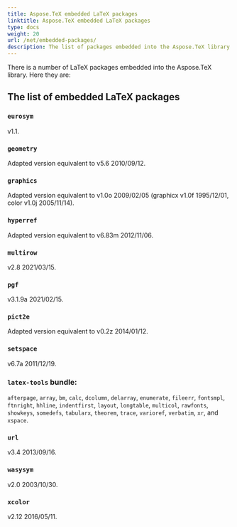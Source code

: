 ```yaml
---
title: Aspose.TeX embedded LaTeX packages
linktitle: Aspose.TeX embedded LaTeX packages
type: docs
weight: 20
url: /net/embedded-packages/
description: The list of packages embedded into the Aspose.TeX library
---
```


There is a number of LaTeX packages embedded into the Aspose.TeX library. Here they are:

## **The list of embedded LaTeX packages**
### **`eurosym`**
v1.1.

### **`geometry`**
Adapted version equivalent to v5.6 2010/09/12.

### **`graphics`**
Adapted version equivalent to v1.0o 2009/02/05 (graphicx v1.0f 1995/12/01, color v1.0j 2005/11/14).

### **`hyperref`**
Adapted version equivalent to v6.83m 2012/11/06.

### **`multirow`**
v2.8 2021/03/15.

### **`pgf`**
v3.1.9a 2021/02/15.

### **`pict2e`**
Adapted version equivalent to v0.2z 2014/01/12.

### **`setspace`**
v6.7a 2011/12/19.

### **`latex-tools`** bundle:
`afterpage`, `array`, `bm`, `calc`, `dcolumn`, `delarray`, `enumerate`, `fileerr`, `fontsmpl`, `ftnright`, `hhline`, `indentfirst`, `layout`, `longtable`, `multicol`, `rawfonts`, `showkeys`, `somedefs`, `tabularx`, `theorem`, `trace`, `varioref`, `verbatim`, `xr`, and `xspace`.

### **`url`**
v3.4 2013/09/16.

### **`wasysym`**
v2.0 2003/10/30.

### **`xcolor`**
v2.12 2016/05/11.
